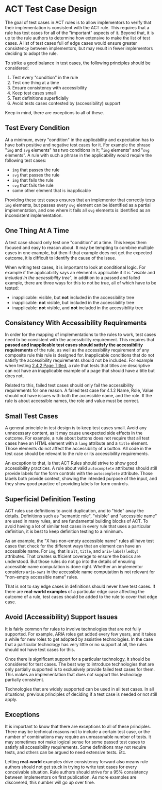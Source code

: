 # ACT Test Case Design

The goal of test cases in ACT rules is to allow implementors to verify that their implementation is consistent with the ACT rule. This requires that a rule has test cases for all of the "important" aspects of it. Beyond that, it is up to the rule authors to determine how extensive to make the list of test cases. A list of test cases full of edge cases would ensure greater consistency between implementors, but may result in fewer implementors deciding to adopt the rule.

To strike a good balance in test cases, the following principles should be considered:

1. Test every "condition" in the rule
1. Test one thing at a time
1. Ensure consistency with accessibility
1. Keep test cases small
1. Test definitions superficially
1. Avoid tests cases contested by (accessibility) support

Keep in mind, there are exceptions to all of these.

## Test Every Condition

At a minimum, every "condition" in the applicability and expectation has to have both positive and negative test cases for it. For example the phrase "`img` and `svg` elements" has two conditions in it; "`img` elements" and "`svg` elements". A rule with such a phrase in the applicability would require the following test cases:

- `img` that passes the rule
- `svg` that passes the rule
- `img` that fails the rule
- `svg` that fails the rule
- some other element that is inapplicable

Providing these test cases ensures that an implementor that correctly tests `img` elements, but passes every `svg` element can be identified as a partial implementation, and one where it fails all `svg` elements is identified as an inconsistent implementation.

## One Thing At A Time

A test case should only test one "condition" at a time. This keeps them focused and easy to reason about. It may be tempting to combine multiple cases in one example, but then if that example does not get the expected outcome, it is difficult to identify the cause of the issue.

When writing test cases, it is important to look at conditional logic. For example if the applicability says an element is applicable if it is "_visible_ and _included in the accessibility tree_", in addition to a passed and failed example, there are three ways for this to not be true, all of which have to be tested:

- inapplicable: visible, but **not** included in the accessibility tree
- inapplicable: **not** visible, but included in the accessibility tree
- inapplicable: **not** visible, and **not** included in the accessibility tree

## Consistency With Accessibility Requirements

In order for the mapping of implementations to the rules to work, test cases need to be consistent with the accessibility requirement. This requires that **passed and inapplicable test cases should satisfy the accessibility requirements** of the rule, as well as the accessibility requirement of any composite rule this rule is designed for. Inapplicable conditions that do not satisfy the accessibility requirements should not be included. For example when testing [2.4.2 Page Titled](https://www.w3.org/TR/WCAG21/#page-titled), a rule that tests that titles are descriptive can not have an inapplicable example of a page that should have a title but does not.

Related to this, failed test cases should only fail the accessibility requirements for one reason. A failed test case for 4.1.2 Name, Role, Value should not have issues with both the accessible name, and the role. If the rule is about accessible names, the role and value must be correct.

## Small Test Cases

A general principle in test design is to keep test cases small. Avoid any unnecessary content, as it may cause unexpected side effects in the outcome. For example, a rule about buttons does not require that all test cases have an HTML element with a `lang` attribute and a `title` element. Those elements do not affect the accessibility of a button. All code in the test case should be relevant to the rule or its accessibility requirements.

An exception to that, is that ACT Rules should strive to show good accessibility practices. A rule about valid `autocomplete` attributes should still provide labels for the form controls with the `autocomplete` attribute. Those labels both provide context, showing the intended purpose of the input, and they show good practice of providing labels for form controls.

## Superficial Definition Testing

ACT rules use definitions to avoid duplication, and to "hide" away the details. Definitions such as "semantic role", "visible" and "accessible name" are used in many rules, and are fundamental building blocks of ACT. To avoid having a lot of similar test cases in every rule that uses a particular definition, it is best to keep definition testing to a minimum.

As an example, the "X has non-empty accessible name" rules all have test cases that check for the different ways that an element can have an accessible name. For `img`, that is `alt`, `title`, and `aria-label(ledby)` attributes. That creates sufficient coverage to ensure the basics are understood. But those rules do not go into the details of ensuring accessible name computation is done right. Whether an implementor considers `aria-owns` in the accessible name computation is not relevant for "non-empty accessible name" rules.

That is not to say edge cases in definitions should never have test cases. If there are **real-world examples** of a particular edge case affecting the outcome of a rule, test cases should be added to the rule to cover that edge case.

## Avoid (Accessibility) Support Issues

It is fairly common for rules to involve technologies that are not fully supported. For example, ARIA roles get added every few years, and it takes a while for new roles to get adopted by assistive technologies. In the case that a particular technology has very little or no support at all, the rules should not have test cases for this.

Once there is significant support for a particular technology, it should be considered for test cases. The best way to introduce technologies that are only partially supported is to exclusively provide failed test cases for them. This makes an implementation that does not support this technology partially consistent.

Technologies that are widely supported can be used in all test cases. In all situations, previous principles of deciding if a test case is needed or not still apply.

## Exceptions

It is important to know that there are exceptions to all of these principles. There may be technical reasons not to include a certain test case, or the number of combinations may require an unreasonable number of tests. It may sometimes not make logical sense for some passed test cases to satisfy all accessibility requirements. Some definitions may not require tests, and others can be argued to need extensive tests. Etc.

Letting **real-world** examples drive consistency forward also means rule authors should not get stuck in trying to write test cases for every conceivable situation. Rule authors should strive for a 95% consistency between implementors on first publication. As more examples are discovered, this number will go up over time.
